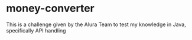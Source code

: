 # money-converter
This is a challenge given by the Alura Team to test my knowledge in Java, specifically API handling
